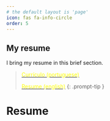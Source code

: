 ```yaml
---
# the default layout is 'page'
icon: fas fa-info-circle
order: 5
---
```


## My resume

I bring my resume in this brief section.

> [<span style="color: yellow;">Currículo (portuguese)</span>](/assets/docs/Curriculo.pdf)
>
> [<span style="color: yellow;">Resume (english)</span>](/assets/docs/Resume.pdf)
{: .prompt-tip }

# Resume

<object
  class="responsive-pdf"
  data="../assets/docs/Resume.pdf"
  width="800"
  height="1000"
  type='application/pdf'>
</object>

